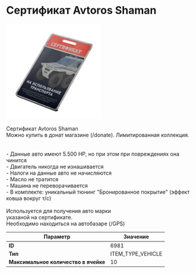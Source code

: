 # Сертификат Avtoros Shaman

![Item Image](../img/6981.webp?raw=true)

Сертификат Avtoros Shaman<br>Можно купить в донат магазине (/donate). Лимитированная коллекция.<br><br><br>- Данные авто имеют 5.500 HP, но при этом при повреждениях она чинится<br>- Двигатель никогда не изнашивается<br>- Налоги на данные авто не начисляются<br>- Масло не тратится<br>- Машина не переворачивается<br>- В комплекте: уникальный тюнинг "Бронированное покрытие" (эффект ковша вокруг т/с)<br><br>Используется для получения авто марки <br>указаной на сертификате.<br>Необходимо находиться на автобазаре (/GPS)


| Параметр | Значение |
|----------|----------|
| **ID** | 6981 |
| **Тип** | ITEM_TYPE_VEHICLE |
| **Максимальное количество в ячейке** | 10 |

